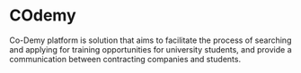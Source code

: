 # COdemy
Co-Demy platform is solution that aims to facilitate the process of searching and applying for training opportunities for university students, and provide a communication between contracting companies and students.
